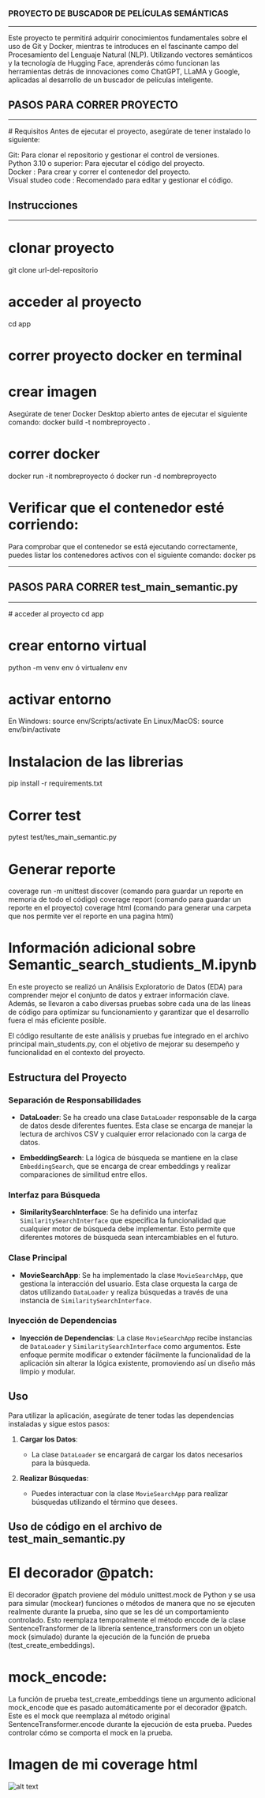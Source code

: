 ### PROYECTO DE BUSCADOR DE PELÍCULAS SEMÁNTICAS
<hr>
Este proyecto te permitirá adquirir conocimientos fundamentales sobre el uso de Git y Docker, mientras te introduces en el fascinante campo del Procesamiento del Lenguaje Natural (NLP). Utilizando vectores semánticos y la tecnología de Hugging Face, aprenderás cómo funcionan las herramientas detrás de innovaciones como ChatGPT, LLaMA y Google, aplicadas al desarrollo de un buscador de películas inteligente.

## PASOS PARA CORRER PROYECTO
<hr>
# Requisitos
Antes de ejecutar el proyecto, asegúrate de tener instalado lo siguiente:

Git: Para clonar el repositorio y gestionar el control de versiones.
<br>
Python 3.10 o superior: Para ejecutar el código del proyecto.
<br>
Docker : Para crear y correr el contenedor del proyecto.
<br>
Visual studeo code : Recomendado para editar y gestionar el código.

## Instrucciones
<hr>

# clonar proyecto
git clone url-del-repositorio
# acceder al proyecto
cd app
# correr proyecto docker en terminal
# crear imagen
Asegúrate de tener Docker Desktop abierto antes de ejecutar el siguiente comando:
docker build -t nombreproyecto .   
# correr docker
docker run -it nombreproyecto   ó   docker run -d nombreproyecto
# Verificar que el contenedor esté corriendo:
Para comprobar que el contenedor se está ejecutando correctamente, puedes listar los contenedores activos con el siguiente comando:
docker ps
<hr>

## PASOS PARA CORRER test_main_semantic.py
<hr>
# acceder al proyecto
cd app

# crear entorno virtual
python -m venv env
ó
virtualenv env

# activar entorno 
En Windows: source env/Scripts/activate
En Linux/MacOS: source env/bin/activate

# Instalacion de las librerias
pip install -r requirements.txt

# Correr test
pytest test/tes_main_semantic.py

# Generar reporte
coverage run -m unittest discover (comando para guardar un reporte en memoria de todo el código)
coverage report  (comando para guardar un reporte en el proyecto)
coverage html    (comando para generar una carpeta que nos permite ver el reporte en una pagina html)


# Información adicional sobre Semantic_search_studients_M.ipynb

En este proyecto se realizó un Análisis Exploratorio de Datos (EDA) para comprender mejor el conjunto de datos y extraer información clave. Además, se llevaron a cabo diversas pruebas sobre cada una de las líneas de código para optimizar su funcionamiento y garantizar que el desarrollo fuera el más eficiente posible.

El código resultante de este análisis y pruebas fue integrado en el archivo principal main_students.py, con el objetivo de mejorar su desempeño y funcionalidad en el contexto del proyecto.

## Estructura del Proyecto

### Separación de Responsabilidades

- **DataLoader**: Se ha creado una clase `DataLoader` responsable de la carga de datos desde diferentes fuentes. Esta clase se encarga de manejar la lectura de archivos CSV y cualquier error relacionado con la carga de datos.
  
- **EmbeddingSearch**: La lógica de búsqueda se mantiene en la clase `EmbeddingSearch`, que se encarga de crear embeddings y realizar comparaciones de similitud entre ellos.

### Interfaz para Búsqueda

- **SimilaritySearchInterface**: Se ha definido una interfaz `SimilaritySearchInterface` que especifica la funcionalidad que cualquier motor de búsqueda debe implementar. Esto permite que diferentes motores de búsqueda sean intercambiables en el futuro.

### Clase Principal

- **MovieSearchApp**: Se ha implementado la clase `MovieSearchApp`, que gestiona la interacción del usuario. Esta clase orquesta la carga de datos utilizando `DataLoader` y realiza búsquedas a través de una instancia de `SimilaritySearchInterface`.

### Inyección de Dependencias

- **Inyección de Dependencias**: La clase `MovieSearchApp` recibe instancias de `DataLoader` y `SimilaritySearchInterface` como argumentos. Este enfoque permite modificar o extender fácilmente la funcionalidad de la aplicación sin alterar la lógica existente, promoviendo así un diseño más limpio y modular.

## Uso

Para utilizar la aplicación, asegúrate de tener todas las dependencias instaladas y sigue estos pasos:

1. **Cargar los Datos**:
   - La clase `DataLoader` se encargará de cargar los datos necesarios para la búsqueda.

2. **Realizar Búsquedas**:
   - Puedes interactuar con la clase `MovieSearchApp` para realizar búsquedas utilizando el término que desees.


## Uso de código en el archivo de test_main_semantic.py

# El decorador @patch:
El decorador @patch proviene del módulo unittest.mock de Python y se usa para simular (mockear) funciones o métodos de manera que no se ejecuten realmente durante la prueba, sino que se les dé un comportamiento controlado.
Esto reemplaza temporalmente el método encode de la clase SentenceTransformer de la librería sentence_transformers con un objeto mock (simulado) durante la ejecución de la función de prueba (test_create_embeddings).

# mock_encode:
La función de prueba test_create_embeddings tiene un argumento adicional mock_encode que es pasado automáticamente por el decorador @patch. Este es el mock que reemplaza al método original SentenceTransformer.encode durante la ejecución de esta prueba. Puedes controlar cómo se comporta el mock en la prueba.

# Imagen de mi coverage html

![alt text](image.png)